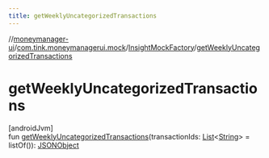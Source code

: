 ```yaml
---
title: getWeeklyUncategorizedTransactions
---
```

//[moneymanager-ui](../../../index.html)/[com.tink.moneymanagerui.mock](../index.html)/[InsightMockFactory](index.html)/[getWeeklyUncategorizedTransactions](get-weekly-uncategorized-transactions.html)



# getWeeklyUncategorizedTransactions



[androidJvm]\
fun [getWeeklyUncategorizedTransactions](get-weekly-uncategorized-transactions.html)(transactionIds: [List](https://kotlinlang.org/api/latest/jvm/stdlib/kotlin.collections/-list/index.html)&lt;[String](https://kotlinlang.org/api/latest/jvm/stdlib/kotlin/-string/index.html)&gt; = listOf()): [JSONObject](https://developer.android.com/reference/kotlin/org/json/JSONObject.html)




